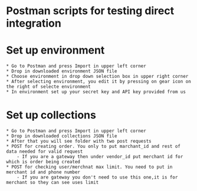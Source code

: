 # Postman scripts for testing direct integration

# Set up environment

	* Go to Postman and press Import in upper left corner
	* Drop in downloaded environment JSON file
	* Choose environment in drop down selection box in upper right corner
	* After selecting environment, you edit it by pressing on gear icon on the right of selecte environment 
	* In environment set up your secret key and API key provided from us

# Set up collections
	* Go to Postman and press Import in upper left corner
	* Drop in downloaded collections JSON file
	* After that you will see folder with two post requests
	* POST for creating order. You only to put marchant_id and rest of data needed for valid request
	    - If you are a gateway then under vendor_id put merchant id for which is order being created
	* POST for checking user/merchnat max limit. You need to put in merchant id and phone number
	    - If you are gateway you don't need to use this one,it is for merchant so they can see uses limit

